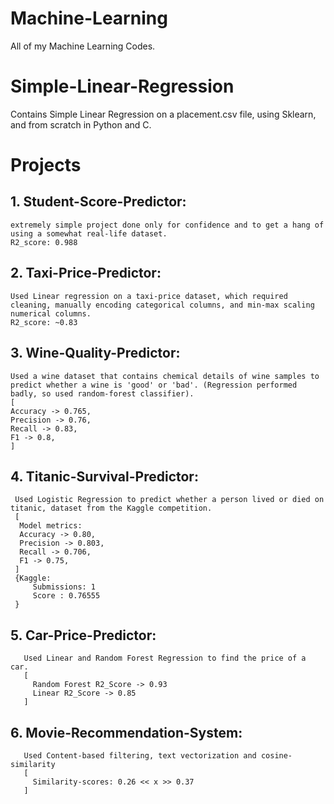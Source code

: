 # Machine-Learning
 All of my Machine Learning Codes.

# Simple-Linear-Regression
 Contains Simple Linear Regression on a placement.csv file, using Sklearn, and from scratch in Python and C.

# Projects
 ## 1. Student-Score-Predictor:
    extremely simple project done only for confidence and to get a hang of using a somewhat real-life dataset.
    R2_score: 0.988

 ## 2. Taxi-Price-Predictor:
    Used Linear regression on a taxi-price dataset, which required cleaning, manually encoding categorical columns, and min-max scaling numerical columns.
    R2_score: ~0.83

 ## 3. Wine-Quality-Predictor:
    Used a wine dataset that contains chemical details of wine samples to predict whether a wine is 'good' or 'bad'. (Regression performed badly, so used random-forest classifier).
    [
    Accuracy -> 0.765,
    Precision -> 0.76,
    Recall -> 0.83,
    F1 -> 0.8,
    ]

 ## 4. Titanic-Survival-Predictor:
     Used Logistic Regression to predict whether a person lived or died on titanic, dataset from the Kaggle competition.
     [
      Model metrics:
      Accuracy -> 0.80,
      Precision -> 0.803,
      Recall -> 0.706,
      F1 -> 0.75,
     ]
     {Kaggle:
         Submissions: 1
         Score : 0.76555
     }

   ## 5. Car-Price-Predictor:
       Used Linear and Random Forest Regression to find the price of a car. 
       [
         Random Forest R2_Score -> 0.93
         Linear R2_Score -> 0.85
       ]

   ## 6. Movie-Recommendation-System:
       Used Content-based filtering, text vectorization and cosine-similarity
       [
         Similarity-scores: 0.26 << x >> 0.37
       ]